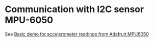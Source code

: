 # Communication with I2C sensor MPU-6050

See [Basic demo for accelerometer readings from Adafruit MPU6050](https://registry.platformio.org/libraries/adafruit/Adafruit%20MPU6050/examples/basic_readings/basic_readings.ino)
